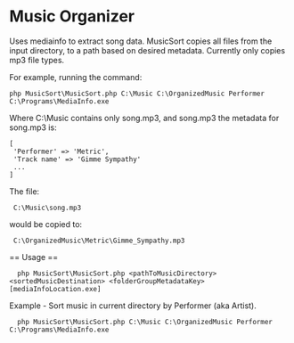 Music Organizer
===================

Uses mediainfo to extract song data.
MusicSort copies all files from the input directory, to a path based on desired metadata.
Currently only copies mp3 file types.


For example, running the command:

```
php MusicSort\MusicSort.php C:\Music C:\OrganizedMusic Performer C:\Programs\MediaInfo.exe
```

Where C:\Music contains only song.mp3, and song.mp3 the metadata for song.mp3 is:

```
[
 'Performer' => 'Metric',
 'Track name' => 'Gimme Sympathy'
 ...
]
```

The file:
```
 C:\Music\song.mp3
```

would be copied to:

```
 C:\OrganizedMusic\Metric\Gimme_Sympathy.mp3
```


== Usage ==
```
  php MusicSort\MusicSort.php <pathToMusicDirectory> <sortedMusicDestination> <folderGroupMetadataKey> [mediaInfoLocation.exe]
```

Example - Sort music in current directory by Performer (aka Artist).
```
  php MusicSort\MusicSort.php C:\Music C:\OrganizedMusic Performer C:\Programs\MediaInfo.exe
```
